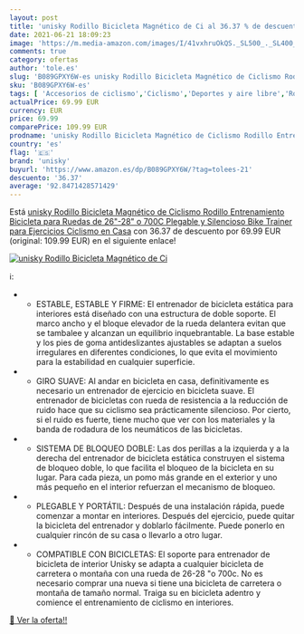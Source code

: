 ```yaml
---
layout: post
title: 'unisky Rodillo Bicicleta Magnético de Ci al 36.37 % de descuento'
date: 2021-06-21 18:09:23
image: 'https://m.media-amazon.com/images/I/41vxhruOkQS._SL500_._SL400_.jpg'
comments: true
category: ofertas
author: 'tole.es'
slug: 'B089GPXY6W-es unisky Rodillo Bicicleta Magnético de Ciclismo Rodillo...'
sku: 'B089GPXY6W-es'
tags: [ 'Accesorios de ciclismo','Ciclismo','Deportes y aire libre','Rodillos para bicicletas','Ropa y equipo para deportes','bicicleta','unisky', ]
actualPrice: 69.99 EUR
currency: EUR
price: 69.99
comparePrice: 109.99 EUR
prodname: 'unisky Rodillo Bicicleta Magnético de Ciclismo Rodillo Entrenamiento Bicicleta para Ruedas de 26"-28" o 700C  Plegable y Silencioso Bike Trainer para Ejercicios Ciclismo en Casa'
country: 'es'
flag: '🇪🇸'
brand: 'unisky'
buyurl: 'https://www.amazon.es/dp/B089GPXY6W/?tag=tolees-21'
descuento: '36.37'
average: '92.8471428571429'
---
```


Está [unisky Rodillo Bicicleta Magnético de Ciclismo Rodillo Entrenamiento Bicicleta para Ruedas de 26"-28" o 700C  Plegable y Silencioso Bike Trainer para Ejercicios Ciclismo en Casa](https://www.amazon.es/dp/B089GPXY6W/?tag=tolees-21) con 36.37 de descuento por 69.99 EUR (original: 109.99 EUR) en el siguiente enlace!

[![unisky Rodillo Bicicleta Magnético de Ci](https://m.media-amazon.com/images/I/41vxhruOkQS._SL500_._SL400_.jpg)](https://www.amazon.es/dp/B089GPXY6W/?tag=tolees-21)

ℹ️:

- * ESTABLE, ESTABLE Y FIRME: El entrenador de bicicleta estática para interiores está diseñado con una estructura de doble soporte. El marco ancho y el bloque elevador de la rueda delantera evitan que se tambalee y alcanzan un equilibrio inquebrantable. La base estable y los pies de goma antideslizantes ajustables se adaptan a suelos irregulares en diferentes condiciones, lo que evita el movimiento para la estabilidad en cualquier superficie.
- * GIRO SUAVE: Al andar en bicicleta en casa, definitivamente es necesario un entrenador de ejercicio en bicicleta suave. El entrenador de bicicletas con rueda de resistencia a la reducción de ruido hace que su ciclismo sea prácticamente silencioso. Por cierto, si el ruido es fuerte, tiene mucho que ver con los materiales y la banda de rodadura de los neumáticos de las bicicletas.
- * SISTEMA DE BLOQUEO DOBLE: Las dos perillas a la izquierda y a la derecha del entrenador de bicicleta estática construyen el sistema de bloqueo doble, lo que facilita el bloqueo de la bicicleta en su lugar. Para cada pieza, un pomo más grande en el exterior y uno más pequeño en el interior refuerzan el mecanismo de bloqueo.
- * PLEGABLE Y PORTÁTIL: Después de una instalación rápida, puede comenzar a montar en interiores. Después del ejercicio, puede quitar la bicicleta del entrenador y doblarlo fácilmente. Puede ponerlo en cualquier rincón de su casa o llevarlo a otro lugar.
- * COMPATIBLE CON BICICLETAS: El soporte para entrenador de bicicleta de interior Unisky se adapta a cualquier bicicleta de carretera o montaña con una rueda de 26-28 "o 700c. No es necesario comprar una nueva si tiene una bicicleta de carretera o montaña de tamaño normal. Traiga su en bicicleta adentro y comience el entrenamiento de ciclismo en interiores.

[🛒 Ver la oferta!!](https://www.amazon.es/dp/B089GPXY6W/?tag=tolees-21)

